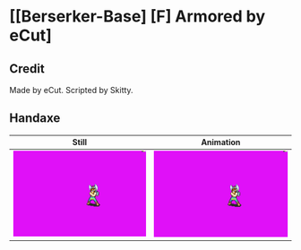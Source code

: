 # [\[Berserker-Base\] \[F\] Armored by eCut]

## Credit

Made by eCut.
Scripted by Skitty.
	
## Handaxe

| Still | Animation |
| :---: | :-------: |
| ![Handaxe still](./Handaxe_000.png) | ![Handaxe animation](./Handaxe.gif) |
